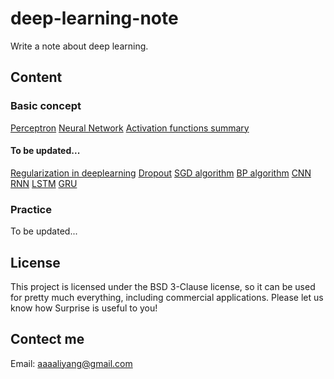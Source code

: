 # deep-learning-note
Write a note about deep learning.
## Content
### Basic concept
[Perceptron](https://github.com/bobkentt/deep-learning-note/blob/master/markdown/perceptron.md)
[Neural Network](https://github.com/bobkentt/deep-learning-note/blob/master/markdown/neural_network.md)
[Activation functions summary](https://github.com/bobkentt/deep-learning-note/blob/master/markdown/Activation.md)
#### To be updated...
[Regularization in deeplearning](https://github.com/bobkentt/deep-learning-note/blob/master/markdown/Regularization.md)
[Dropout](https://github.com/bobkentt/deep-learning-note/blob/master/markdown/Dropout.md)
[SGD algorithm](https://github.com/bobkentt/deep-learning-note/blob/master/markdown/SGD.md)
[BP algorithm](https://github.com/bobkentt/deep-learning-note/blob/master/markdown/bp_algorithm.md)
[CNN](https://github.com/bobkentt/deep-learning-note/blob/master/markdown/CNN.md)
[RNN](https://github.com/bobkentt/deep-learning-note/blob/master/markdown/RNN.md)
[LSTM](https://github.com/bobkentt/deep-learning-note/blob/master/markdown/LSTM.md)
[GRU](https://github.com/bobkentt/deep-learning-note/blob/master/markdown/GRU.md)
### Practice
To be updated...
## License
This project is licensed under the BSD 3-Clause license, so it can be used for pretty much everything, including commercial applications. Please let us know how Surprise is useful to you!
## Contect me
Email: aaaaliyang@gmail.com
